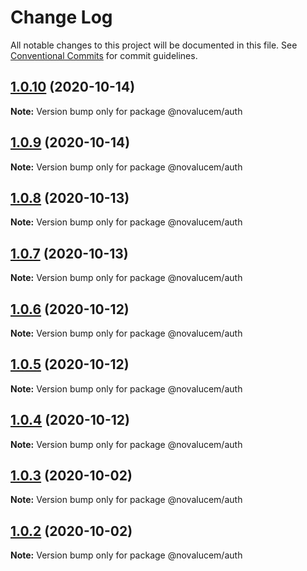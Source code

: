# Change Log

All notable changes to this project will be documented in this file.
See [Conventional Commits](https://conventionalcommits.org) for commit guidelines.

## [1.0.10](https://github.com/lucemans/novalucem/compare/@novalucem/auth@1.0.9...@novalucem/auth@1.0.10) (2020-10-14)

**Note:** Version bump only for package @novalucem/auth





## [1.0.9](https://github.com/lucemans/novalucem/compare/@novalucem/auth@1.0.8...@novalucem/auth@1.0.9) (2020-10-14)

**Note:** Version bump only for package @novalucem/auth





## [1.0.8](https://github.com/lucemans/novalucem/compare/@novalucem/auth@1.0.7...@novalucem/auth@1.0.8) (2020-10-13)

**Note:** Version bump only for package @novalucem/auth





## [1.0.7](https://github.com/lucemans/novalucem/compare/@novalucem/auth@1.0.6...@novalucem/auth@1.0.7) (2020-10-13)

**Note:** Version bump only for package @novalucem/auth





## [1.0.6](https://github.com/lucemans/novalucem/compare/@novalucem/auth@1.0.5...@novalucem/auth@1.0.6) (2020-10-12)

**Note:** Version bump only for package @novalucem/auth





## [1.0.5](https://github.com/lucemans/novalucem/compare/@novalucem/auth@1.0.4...@novalucem/auth@1.0.5) (2020-10-12)

**Note:** Version bump only for package @novalucem/auth





## [1.0.4](https://github.com/lucemans/novalucem/compare/@novalucem/auth@1.0.3...@novalucem/auth@1.0.4) (2020-10-12)

**Note:** Version bump only for package @novalucem/auth





## [1.0.3](https://github.com/lucemans/novalucem/compare/@novalucem/auth@1.0.2...@novalucem/auth@1.0.3) (2020-10-02)

**Note:** Version bump only for package @novalucem/auth





## [1.0.2](https://github.com/lucemans/novalucem/compare/@novalucem/auth@1.0.1...@novalucem/auth@1.0.2) (2020-10-02)

**Note:** Version bump only for package @novalucem/auth
